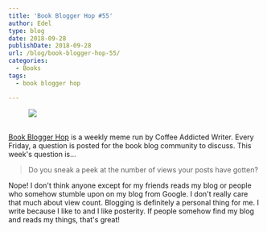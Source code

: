 ```yaml
---
title: 'Book Blogger Hop #55'
author: Edel
type: blog
date: 2018-09-28
publishDate: 2018-09-28
url: /blog/book-blogger-hop-55/
categories:
  - Books
tags:
  - book blogger hop

---
```

<figure><a rel="_nofollow" href="http://www.coffeeaddictedwriter.com/p/blog-page.html"><img src="https://i1.wp.com/3.bp.blogspot.com/-2bKizvp-A9w/WEjGAM4OjJI/AAAAAAAAV50/nU3xHQNtvSQQ8dRsB8OueG061E99KPrYACLcB/s1600/Book%2BBlogger%2BHop%2B%2528Final%2529.png?w=663&#038;ssl=1" data-recalc-dims="1" /></a></figure> 

<a rel="_nofollow" href="http://www.coffeeaddictedwriter.com/p/blog-page.html"></a>

<a rel="_nofollow" href="http://www.coffeeaddictedwriter.com/p/blog-page.html"><br /> </a><a rel="_nofollow" href="http://www.coffeeaddictedwriter.com/p/blog-page.html">Book Blogger Hop</a> is a weekly meme run by Coffee Addicted Writer. Every Friday, a question is posted for the book blog community to discuss. This week's question is&#8230;

> Do you sneak a peek at the number of views your posts have gotten?

Nope! I don't think anyone except for my friends reads my blog or people who somehow stumble upon on my blog from Google. I don't really care that much about view count. Blogging is definitely a personal thing for me. I write because I like to and I like posterity. If people somehow find my blog and reads my things, that's great!